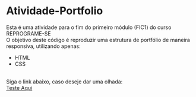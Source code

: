 # Atividade-Portfolio

Esta é uma atividade para o fim do primeiro módulo (FIC1) do curso REPROGRAME-SE <br>
O objetivo deste código é reproduzir uma estrutura de portfólio de maneira responsiva, utilizando apenas:
  - HTML
  - CSS
<br>
Siga o link abaixo, caso deseje dar uma olhada: <br>
<a href="https://kingkarpa.github.io/IFES_Atividade-Portfolio.html/">Teste Aqui</a>
